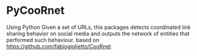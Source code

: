# PyCooRnet
Using Python Given a set of URLs, this packages detects coordinated link sharing behavior on social media and outputs the network of entities that performed such behaviour. based on https://github.com/fabiogiglietto/CooRnet
